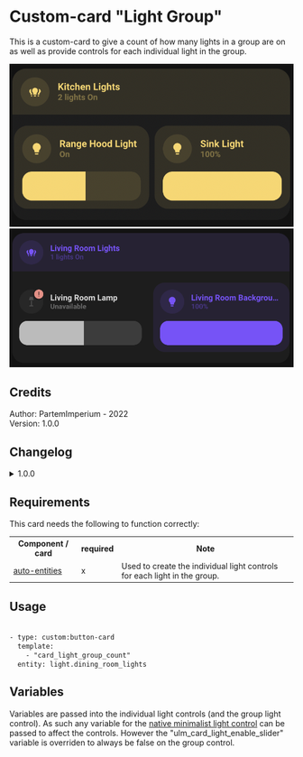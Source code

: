 
# Custom-card "Light Group"
This is a custom-card to give a count of how many lights in a group are on as well as provide controls for each individual light in the group.

![Light Group](images/example-a.png)
![Light Group with color light](images/example-b.png)

## Credits
Author: PartemImperium - 2022  
Version: 1.0.0  

## Changelog
<details>
<summary>1.0.0</summary>
Initial release
</details>

## Requirements
This card needs the following to function correctly:

<table>
<tr>
<th>Component / card</th>
<th>required</th>
<th>Note</th>
</tr>
<tr>
<td><a href="https://github.com/thomasloven/lovelace-auto-entities">auto-entities</a></td>
<td>x</td>
<td>Used to create the individual light controls for each light in the group.</td>
</table>

## Usage

<pre><code class="language-yaml" style="border: 0">
- type: custom:button-card
  template:
    - "card_light_group_count"
  entity: light.dining_room_lights
</code></pre>

## Variables
Variables are passed into the individual light controls (and the group light control). As such any variable for the [native minimalist light control](https://ui-lovelace-minimalist.github.io/UI/usage/cards/card_light/#variables) can be passed to affect the controls. However the "ulm_card_light_enable_slider" variable is overriden to always be false on the group control.
<!-- 
<table>
<tr>
<th>Variable</th>
<th>Example</th>
<th>Required</th>
<th>Explanation</th>
</tr>
<tr>
<td></td>
<td></td>
<td></td>
<td></td>
</tr>
</table> -->
